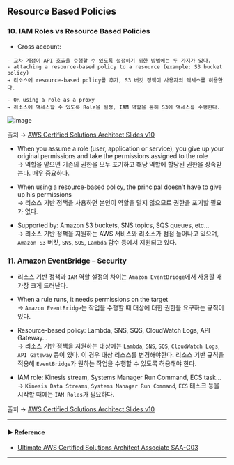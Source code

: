 ## Resource Based Policies
### 10. IAM Roles vs Resource Based Policies
- Cross account:
~~~
- 교차 계정이 API 호출을 수행할 수 있도록 설정하기 위한 방법에는 두 가지가 있다.
- attaching a resource-based policy to a resource (example: S3 bucket policy)
→ 리소스에 resource-based policy를 추가, S3 버킷 정책이 사용자의 액세스를 허용한다.

- OR using a role as a proxy
→ 리소스에 액세스할 수 있도록 Role을 설정, IAM 역할을 통해 S3에 액세스를 수행한다.
~~~

![image](https://user-images.githubusercontent.com/97398071/236673573-d3ec0664-b390-4057-87a7-9962eaeab5c5.png)

출처 → [AWS Certified Solutions Architect Slides v10](https://courses.datacumulus.com/downloads/certified-solutions-architect-pn9/)

- When you assume a role (user, application or service), you give up your original permissions and take the permissions assigned to the role  
→ 역할을 맡으면 기존의 권한을 모두 포기하고 해당 역할에 할당된 권한을 상속받는다. 매우 중요하다.

- When using a resource-based policy, the principal doesn’t have to give up his permissions  
→ 리소스 기반 정책을 사용하면 본인이 역할을 맡지 않으므로 권한을 포기할 필요가 없다.

- Supported by: Amazon S3 buckets, SNS topics, SQS queues, etc…  
→ 리소스 기반 정책을 지원하는 AWS 서비스와 리소스가 점점 늘어나고 있으며, `Amazon S3` 버킷, `SNS`, `SQS`, `Lambda` 함수 등에서 지원되고 있다.

### 11. Amazon EventBridge – Security
- 리소스 기반 정책과 `IAM` 역할 설정의 차이는 `Amazon EventBridge`에서 사용할 때 가장 크게 드러난다.

- When a rule runs, it needs permissions on the target  
→ `Amazon EventBridge`는 작업을 수행할 때 대상에 대한 권한을 요구하는 규칙이 있다.

- Resource-based policy: Lambda, SNS, SQS, CloudWatch Logs, API Gateway…  
→ 리소스 기반 정책을 지원하는 대상에는 `Lambda`, `SNS`, `SQS`, `CloudWatch Logs`, `API Gateway` 등이 있다.
이 경우 대상 리소스를 변경해야한다. 리소스 기반 규칙을 적용해 `EventBridge`가 원하는 작업을 수행할 수 있도록 허용해야 한다.

- IAM role: Kinesis stream, Systems Manager Run Command, ECS task…  
→ `Kinesis Data Streams`, `Systems Manager Run Command`, `ECS` 태스크 등을 시작할 때에는 `IAM Roles`가 필요하다.

출처 → [AWS Certified Solutions Architect Slides v10](https://courses.datacumulus.com/downloads/certified-solutions-architect-pn9/)

---
#### ▶ Reference
- [Ultimate AWS Certified Solutions Architect Associate SAA-C03](https://www.udemy.com/course/aws-certified-solutions-architect-associate-saa-c03/)
---